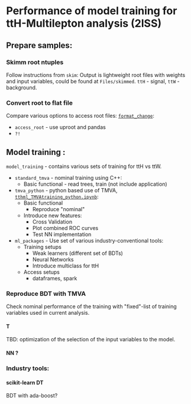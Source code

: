 # Performance of model training for ttH-Multilepton analysis (2lSS)

## Prepare samples:
### Skimm root ntuples
Follow instructions from `skim`:
Output is lightweight root files with weights and input variables, could be found at `Files/skimmed`.
`ttH` - signal, `ttW` - background.


### Convert root to flat file
Compare various options to access root files: [`format_change`](https://github.com/grevtsovkirill/tthml_perf/tree/master/format_change):
 * `access_root` - use uproot and pandas
 * `?!` 


## Model training :
`model_training` - contains various sets of training for ttH vs ttW.

 * `standard_tmva` - nominal training using C++:
     * Basic functional - read trees, train (not include application)
 * `tmva_python` - python based use of TMVA, [`tthml_TMVAtraining_python.ipynb`](https://github.com/grevtsovkirill/tthml_perf/blob/master/model_training/tmva_python/tthml_TMVAtraining_python.ipynb):
     * Basic functional
         * Reproduce "nominal"
     * Introduce new features: 
         * Cross Validation
         * Plot combined ROC curves
         * Test NN implementation
 * `ml_packages` - Use set of various industry-conventional tools:
     * Training setups
         * Weak learners (different set of BDTs)
         * Neural Networks
         * Introduce multiclass for ttH
     * Access setups
         * dataframes, spark

   

### Reproduce BDT with TMVA
Check nominal performance of the training with "fixed"-list of training variables used in current analysis.


#### T

TBD: optimization of the selection of the input variables to the model.

#### NN ?


### Industry tools:
#### scikit-learn DT
BDT with ada-boost?
